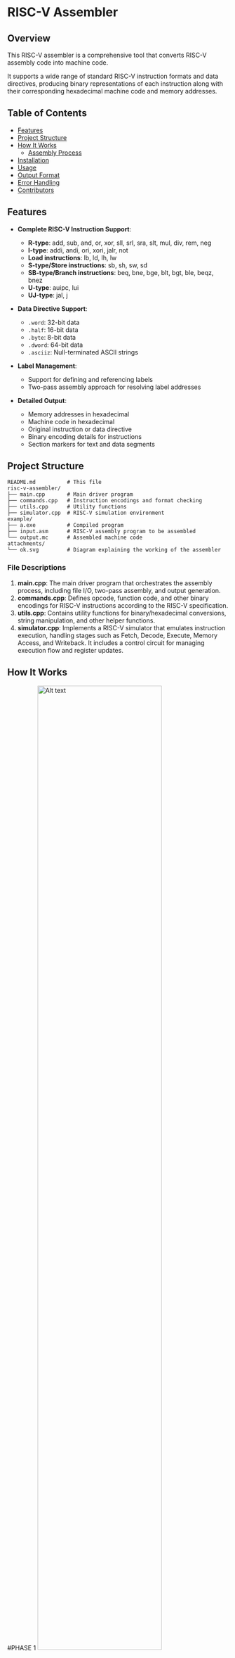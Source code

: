 # RISC-V Assembler

## Overview

This RISC-V assembler is a comprehensive tool that converts RISC-V assembly code into machine code.

It supports a wide range of standard RISC-V instruction formats and data directives, producing binary representations of each instruction along with their corresponding hexadecimal machine code and memory addresses.

## Table of Contents

- [Features](#features)
- [Project Structure](#project-structure)
- [How It Works](#how-it-works)
  - [Assembly Process](#assembly-process)
- [Installation](#installation)
- [Usage](#usage)
- [Output Format](#output-format)
- [Error Handling](#error-handling)
- [Contributors](#contributors)

## Features

- **Complete RISC-V Instruction Support**:
  - **R-type**: add, sub, and, or, xor, sll, srl, sra, slt, mul, div, rem, neg
  - **I-type**: addi, andi, ori, xori, jalr, not
  - **Load instructions**: lb, ld, lh, lw
  - **S-type/Store instructions**: sb, sh, sw, sd
  - **SB-type/Branch instructions**: beq, bne, bge, blt, bgt, ble, beqz, bnez
  - **U-type**: auipc, lui
  - **UJ-type**: jal, j

- **Data Directive Support**:
  - `.word`: 32-bit data
  - `.half`: 16-bit data
  - `.byte`: 8-bit data
  - `.dword`: 64-bit data
  - `.asciiz`: Null-terminated ASCII strings

- **Label Management**:
  - Support for defining and referencing labels
  - Two-pass assembly approach for resolving label addresses

- **Detailed Output**:
  - Memory addresses in hexadecimal
  - Machine code in hexadecimal
  - Original instruction or data directive
  - Binary encoding details for instructions
  - Section markers for text and data segments

## Project Structure

```
README.md          # This file
risc-v-assembler/
├── main.cpp       # Main driver program
├── commands.cpp   # Instruction encodings and format checking
├── utils.cpp      # Utility functions
├── simulator.cpp  # RISC-V simulation environment
example/
├── a.exe          # Compiled program
├── input.asm      # RISC-V assembly program to be assembled
└── output.mc      # Assembled machine code
attachments/
└── ok.svg         # Diagram explaining the working of the assembler
```

### File Descriptions

1. **main.cpp**: The main driver program that orchestrates the assembly process, including file I/O, two-pass assembly, and output generation.
2. **commands.cpp**: Defines opcode, function code, and other binary encodings for RISC-V instructions according to the RISC-V specification.
3. **utils.cpp**: Contains utility functions for binary/hexadecimal conversions, string manipulation, and other helper functions.
4. **simulator.cpp**: Implements a RISC-V simulator that emulates instruction execution, handling stages such as Fetch, Decode, Execute, Memory Access, and Writeback. It includes a control circuit for managing execution flow and register updates.

## How It Works
#PHASE 1
<img src="ok.svg" alt="Alt text" width="75%" height="75%">


#PHASE 2
<img src="ph2.svg" alt="Alt text" width="95%" height="95%">

### Assembly Process

The assembler uses a two-pass approach to resolve labels and generate machine code:

#### First Pass
1. Scan through the entire assembly file
2. Record the addresses of all labels
3. Track the current address in both text and data segments
4. Distinguish between `.text` and `.data` sections

#### Second Pass
1. Process each instruction and data directive
2. For instructions:
   - Tokenize the instruction
   - Generate binary code based on instruction format
   - Convert binary to hexadecimal
   - Output memory address, machine code, and instruction details
3. For data directives:
   - Process `.word`, `.half`, `.byte`, `.dword`, and `.asciiz` directives
   - Output memory address and data values

## Installation

### Build from Source
1. Clone this repository:
   ```bash
   git clone "https://github.com/yourusername/CS204-Project.git"
   cd risc-v-assembler
   ```

2. Compile the source code:
   ```bash
   g++ -std=c++11 main.cpp -o riscv-assembler
   ```

## Usage

```bash
./riscv-assembler <input_file> <output_file>
```

Where:
- `<input_file>` is the path to the RISC-V assembly source file
- `<output_file>` is the path where the assembled output will be written

### Example
```bash
./riscv-assembler program.asm program.out
```

### Input Assembly Format

The assembler expects a standard RISC-V assembly format (space separated) with the following sections:

```assembly
.text               # Code section
    add x1 x2 x3         # Instructions
    lb x4 0(x5)

.data               # Data section
    var1: .word 42       # Data declarations
```

## Output Format

The output file contains:
- Memory addresses (in hexadecimal)
- Machine code (in hexadecimal)
- Original instruction or data directive
- For instructions: binary encoding details (opcode, function codes, registers, etc.)
- Markers for the end of text and data sections

### Example Output
```
0x00000000 0x00A62023 , sw x10,0(x12) # 0100011-010-NULL-00000-01100-01010-NULL
0x00000004 0x00358393 , addi x7,x11,3 # 0010011-000-00011-01011-00111-NULL-NULL
...
End of text segment
0x10000000 0x00000001 , .word 1
0x10000004 0x00000002 , .word 2
...
End of data segment
```

## Error Handling

The assembler performs various error checks:
- Invalid instruction formats
- Invalid register numbers
- Immediate values out of range
- Invalid numeric data in data directives
- Missing or inaccessible input/output files

Error messages are printed to standard error with information about the line number and the specific issue encountered.

## Contributors

- 2023csb1102	Aryan Singh
- 2023csb1126	Kanwarveer Singh Chadha
- 2023csb1147	Pratham Garg
